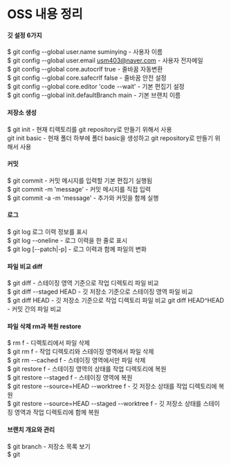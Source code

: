 # OSS 내용 정리
#### 깃 설정 6가지                                                                                                          
$ git config --global user.name suminying - 사용자 이름                                                                       
$ git config --global user.email usm403@naver.com - 사용자 전자메일                                                          
$ git config --global core.autocrlf true - 줄바꿈 자동변환                                                                   
$ git config --global core.safecrlf false - 줄바꿈 안전 설정                                                                  
$ git config --global core.editor 'code --wait' - 기본 편집기 설정                                                            
$ git config --global init.defaultBranch main - 기본 브랜치 이름

#### 저장소 생성                                                                                                           
$ git init - 현재 티렉토리를 git repository로 만들기 위해서 사용                                                               
git init basic - 현재 폴더 하부에 폴더 basic을 생성하고 git repository로 만들기 위해서 사용

#### 커밋                                                                                                                  
$ git commit - 커밋 메시지를 입력할 기본 편집기 실행됨                                                                         
$ git commit -m 'message' - 커밋 메시지를 직접 입력                                                                            
$ git commit -a -m 'message' - 추가와 커밋을 함께 실행
#### 로그                                                                                                                  
$ git log 로그 이력 정보를 표시                                                                                               
$ git log --oneline - 로그 이력을 한 줄로 표시                                                                                 
$ git log [--patch|-p] - 로그 이력과 함께 파일의 변화

#### 파일 비교 diff                                                                                                        
$ git diff - 스테이징 영역 기준으로 작업 디렉토리 파일 비교                                                                    
$ git diff --staged HEAD - 깃 저장소 기준으로 스테이징 영역 파일 비교                                                           
$ git diff HEAD - 깃 저장소 기준으로 작업 디렉토리 파일 비교
git diff HEAD^HEAD - 커밋 간의 파일 비교                                                                                     
#### 파일 삭제 rm과 복원 restore
$ rm f - 디렉토리에서 파일 삭제                                                                                               
$ git rm f - 작업 디렉토리와 스테이징 영역에서 파일 삭제                                                                       
$ git rm --cached f - 스테이징 영역에서만 파일 삭제                                                                           
$ git restore f - 스테이징 영역의 상태를 작업 디렉토리에 복원                                                                  
$ git restore --staged f - 스테이징 영역에 복원                                                                              
$ git restore --source=HEAD --worktree f - 깃 저장소 상태를 작업 디렉토리에 복원                                               
$ git restore --source=HEAD --staged --worktree f - 깃 저장소 상태를 스테이징 영역과 작업 디렉토리에 함께 복원                  

#### 브랜치 개요와 관리                                                                                                    
$ git branch - 저장소 목록 보기                                                                                              
$ git



  


 
